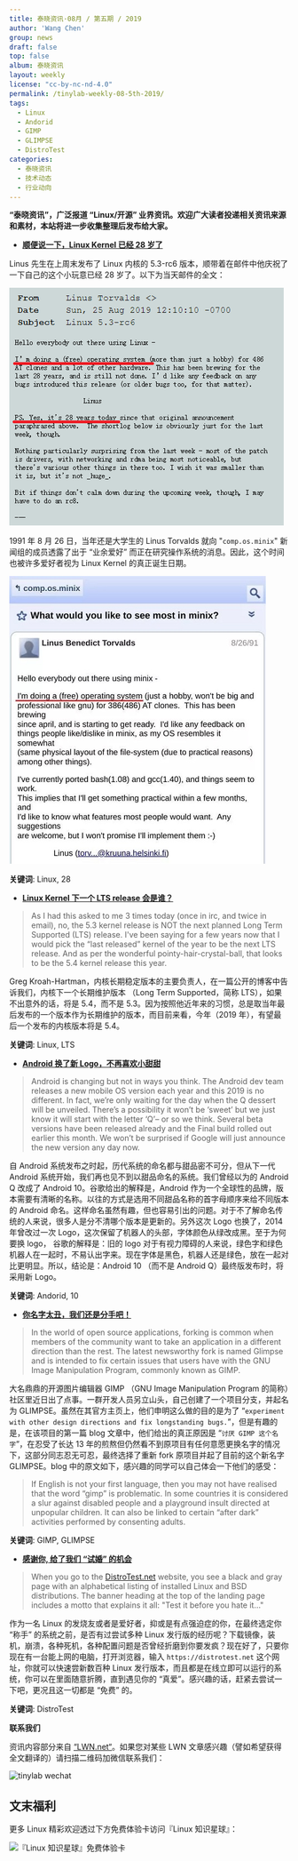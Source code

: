 ```yaml
---
title: 泰晓资讯·08月 / 第五期 / 2019
author: 'Wang Chen'
group: news
draft: false
top: false
album: 泰晓资讯
layout: weekly
license: "cc-by-nc-nd-4.0"
permalink: /tinylab-weekly-08-5th-2019/
tags:
  - Linux
  - Andorid
  - GIMP
  - GLIMPSE
  - DistroTest
categories:
  - 泰晓资讯
  - 技术动态
  - 行业动向
---
```


**“泰晓资讯”，广泛报道 “Linux/开源” 业界资讯。欢迎广大读者投递相关资讯来源和素材，本站将进一步收集整理后发布给大家。**

- [**顺便说一下，Linux Kernel 已经 28 岁了**](https://lkml.org/lkml/2019/8/25/207)

Linus 先生在上周末发布了 Linux 内核的 5.3-rc6 版本，顺带着在邮件中他庆祝了一下自己的这个小玩意已经 28 岁了。以下为当天邮件的全文：

![](/wp-content/uploads/2019/08/5.3-rc6.png)

1991 年 8 月 26 日，当年还是大学生的 Linus Torvalds 就向 "`comp.os.minix`" 新闻组的成员透露了出于 “业余爱好” 而正在研究操作系统的消息。因此，这个时间也被许多爱好者视为 Linux Kernel 的真正诞生日期。

![](/wp-content/uploads/2019/08/linux-born.jpg)

**关键词**: Linux, 28

- [**Linux Kernel 下一个 LTS release 会是谁？**](https://people.kernel.org/gregkh/next-long-term-supported-kernel-release)

> As I had this asked to me 3 times today (once in irc, and twice in email), no, the 5.3 kernel release is NOT the next planned Long Term Supported (LTS) release.
> I've been saying for a few years now that I would pick the “last released” kernel of the year to be the next LTS release. And as per the wonderful pointy-hair-crystal-ball, that looks to be the 5.4 kernel release this year.

Greg Kroah-Hartman，内核长期稳定版本的主要负责人，在一篇公开的博客中告诉我们，内核下一个长期维护版本 （Long Term Supported，简称 LTS），如果不出意外的话，将是 5.4，而不是 5.3。因为按照他近年来的习惯，总是取当年最后发布的一个版本作为长期维护的版本，而目前来看，今年（2019 年），有望最后一个发布的内核版本将是 5.4。

**关键词**: Linux, LTS

- [**Android 换了新 Logo，不再喜欢小甜甜**](https://androidcommunity.com/android-q-is-android-10-check-out-the-new-android-logo-here-20190823/)

> Android is changing but not in ways you think. The Android dev team releases a new mobile OS version each year and this 2019 is no different. In fact, we’re only waiting for the day when the Q dessert will be unveiled. There’s a possibility it won’t be ‘sweet’ but we just know it will start with the letter ‘Q’– or so we think. Several beta versions have been released already and the Final build rolled out earlier this month. We won’t be surprised if Google will just announce the new version any day now.

自 Android 系统发布之时起，历代系统的命名都与甜品密不可分，但从下一代 Android 系统开始，我们再也见不到以甜品命名的系统。我们曾经以为的 Android Q 改成了 Android 10。谷歌给出的解释是，Android 作为一个全球性的品牌，版本需要有清晰的名称。以往的方式是选用不同甜品名称的首字母顺序来给不同版本的 Android 命名。这样命名虽然有趣，但也容易引出的问题。对于不了解命名传统的人来说，很多人是分不清哪个版本是更新的。另外这次 Logo 也换了，2014 年曾改过一次 Logo，这次保留了机器人的头部，字体颜色从绿改成黑。至于为何要换 logo， 谷歌的解释是：旧的 logo 对于有视力障碍的人来说，绿色字和绿色机器人在一起时，不易认出字来。现在字体是黑色，机器人还是绿色，放在一起对比更明显。所以，结论是：Android 10 （而不是 Android Q）最终版发布时，将采用新 Logo。

**关键词**: Andorid, 10

- [**你名字太丑，我们还是分手吧！**](https://itsfoss.com/gimp-fork-glimpse/)

> In the world of open source applications, forking is common when members of the community want to take an application in a different direction than the rest. The latest newsworthy fork is named Glimpse and is intended to fix certain issues that users have with the GNU Image Manipulation Program, commonly known as GIMP.

大名鼎鼎的开源图片编辑器 GIMP （GNU Image Manipulation Program 的简称）社区里近日出了点事。一群开发人员另立山头，自己创建了一个项目分支，并起名为 GLIMPSE。虽然在其官方主页上，他们申明这么做的目的是为了 “`experiment with other design directions and fix longstanding bugs.`”，但是有趣的是，在该项目的第一篇 blog 文章中，他们给出的真正原因是 “`讨厌 GIMP 这个名字`”，在忍受了长达 13 年的煎熬但仍然看不到原项目有任何意愿更换名字的情况下，这部分同志忍无可忍，最终选择了重新 fork 原项目并起了目前的这个新名字 GLIMPSE。blog 中的原文如下，感兴趣的同学可以自己体会一下他们的感受：

> If English is not your first language, then you may not have realised that the word “gimp” is problematic. In some countries it is considered a slur against disabled people and a playground insult directed at unpopular children. It can also be linked to certain “after dark” activities performed by consenting adults.

**关键词**: GIMP, GLIMPSE

- [**感谢你, 给了我们 “试婚” 的机会**](https://www.linuxinsider.com/story/How-to-Distro-Hop-With-a-Web-Browser-86178.html)

> When you go to the [DistroTest.net](https://distrotest.net/) website, you see a black and gray page with an alphabetical listing of installed Linux and BSD distributions. The banner heading at the top of the landing page includes a motto that explains it all: "Test it before you hate it..."

作为一名 Linux 的发烧友或者是爱好者，抑或是有点强迫症的你，在最终选定你 “称手” 的系统之前，是否有过尝试多种 Linux 发行版的经历呢？下载镜像，装机，崩溃，各种死机，各种配置问题是否曾经折磨到你要发疯？现在好了，只要你现在有一台能上网的电脑，打开浏览器，输入 `https://distrotest.net` 这个网址，你就可以快速尝新数百种 Linux 发行版本，而且都是在线立即可以运行的系统，你可以在里面随意折腾，直到遇见你的 “真爱”。感兴趣的话，赶紧去尝试一下吧，更况且这一切都是 “免费” 的。

**关键词**: DistroTest

**联系我们**

资讯内容部分来自 [“LWN.net“](https://lwn.net/)。如果您对某些 LWN 文章感兴趣（譬如希望获得全文翻译的）请扫描二维码加微信联系我们：

![tinylab wechat](/images/wechat/tinylab.jpg)

## 文末福利

更多 Linux 精彩欢迎透过下方免费体验卡访问『Linux 知识星球』：

![『Linux 知识星球』免费体验卡](http://tinylab.org/images/xingqiu/planet-free-card.jpg)
